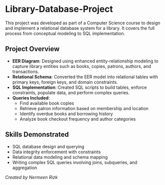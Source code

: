 # Library-Database-Project
This project was developed as part of a Computer Science course to design and implement a relational database system for a library. It covers the full process from conceptual modeling to SQL implementation.

## Project Overview
- **EER Diagram**: Designed using enhanced entity-relationship modeling to capture library entities such as books, copies, patrons, authors, and transactions.
- **Relational Schema**: Converted the EER model into relational tables with primary keys, foreign keys, and domain constraints.
- **SQL Implementation**: Created SQL scripts to build tables, enforce constraints, populate data, and perform complex queries.
- **Queries Included**: 
  - Find available book copies
  - Retrieve patron information based on membership and location
  - Identify overdue books and borrowing history
  - Analyze book checkout frequency and author categories
 
## Skills Demonstrated
- SQL database design and querying
- Data integrity enforcement with constraints
- Relational data modeling and schema mapping
- Writing complex SQL queries involving joins, subqueries, and aggregation


*Created by Nermeen Rizk*
